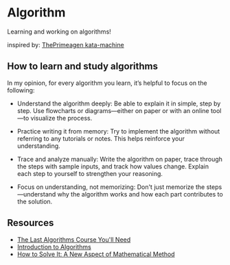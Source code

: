 # Algorithm

Learning and working on algorithms!

inspired by: [ThePrimeagen kata-machine](https://github.com/ThePrimeagen/kata-machine)

## How to learn and study algorithms

In my opinion, for every algorithm you learn, it’s helpful to focus on the following:

-   Understand the algorithm deeply: Be able to explain it in simple, step by step. Use flowcharts or diagrams—either on paper or with an online tool—to visualize the process.

-   Practice writing it from memory: Try to implement the algorithm without referring to any tutorials or notes. This helps reinforce your understanding.

-   Trace and analyze manually: Write the algorithm on paper, trace through the steps with sample inputs, and track how values change. Explain each step to yourself to strengthen your reasoning.

-   Focus on understanding, not memorizing: Don't just memorize the steps—understand why the algorithm works and how each part contributes to the solution.

## Resources

-   [The Last Algorithms Course You'll Need](https://frontendmasters.com/courses/algorithms/)
-   [Introduction to Algorithms](https://www.goodreads.com/book/show/108986.Introduction_to_Algorithms)
-   [How to Solve It: A New Aspect of Mathematical Method](https://www.goodreads.com/book/show/192221.How_to_Solve_It?from_search=true&from_srp=true&qid=TAzKrb4bN8&rank=1)
